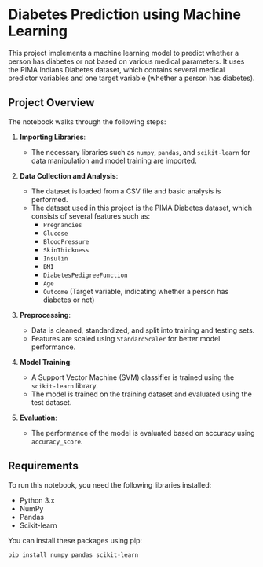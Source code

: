 # Diabetes Prediction using Machine Learning

This project implements a machine learning model to predict whether a person has diabetes or not based on various medical parameters. It uses the PIMA Indians Diabetes dataset, which contains several medical predictor variables and one target variable (whether a person has diabetes).

## Project Overview

The notebook walks through the following steps:

1. **Importing Libraries**:
    - The necessary libraries such as `numpy`, `pandas`, and `scikit-learn` for data manipulation and model training are imported.
  
2. **Data Collection and Analysis**:
    - The dataset is loaded from a CSV file and basic analysis is performed.
    - The dataset used in this project is the PIMA Diabetes dataset, which consists of several features such as:
      - `Pregnancies`
      - `Glucose`
      - `BloodPressure`
      - `SkinThickness`
      - `Insulin`
      - `BMI`
      - `DiabetesPedigreeFunction`
      - `Age`
      - `Outcome` (Target variable, indicating whether a person has diabetes or not)

3. **Preprocessing**:
    - Data is cleaned, standardized, and split into training and testing sets.
    - Features are scaled using `StandardScaler` for better model performance.

4. **Model Training**:
    - A Support Vector Machine (SVM) classifier is trained using the `scikit-learn` library.
    - The model is trained on the training dataset and evaluated using the test dataset.

5. **Evaluation**:
    - The performance of the model is evaluated based on accuracy using `accuracy_score`.

## Requirements

To run this notebook, you need the following libraries installed:

- Python 3.x
- NumPy
- Pandas
- Scikit-learn

You can install these packages using pip:

```bash
pip install numpy pandas scikit-learn
